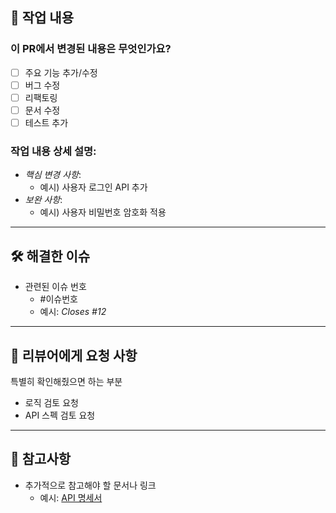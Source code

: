 ## 📌 작업 내용
### 이 PR에서 변경된 내용은 무엇인가요?
- [ ] 주요 기능 추가/수정
- [ ] 버그 수정
- [ ] 리팩토링
- [ ] 문서 수정
- [ ] 테스트 추가
### 작업 내용 상세 설명:
- *핵심 변경 사항*:
  - 예시) 사용자 로그인 API 추가
- *보완 사항*:
    - 예시) 사용자 비밀번호 암호화 적용
---
## 🛠️ 해결한 이슈
- 관련된 이슈 번호
    - #이슈번호
    - 예시: *Closes #12*
---
## 🤝 리뷰어에게 요청 사항
특별히 확인해줬으면 하는 부분
- 로직 검토 요청
- API 스펙 검토 요청
---
## 🔗 참고사항
- 추가적으로 참고해야 할 문서나 링크
    - 예시: [API 명세서](링크)